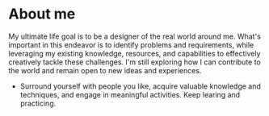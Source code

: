 # About me

My ultimate life goal is to be a designer of the real world around me. What's important in this endeavor is to identify problems and requirements, while leveraging my existing knowledge, resources, and capabilities to effectively creatively tackle these challenges.
I'm still exploring how I can contribute to the world and remain open to new ideas and experiences.
- Surround yourself with people you like, acquire valuable knowledge and techniques, and engage in meaningful activities. Keep learing and practicing.
<!--
- 🔭 I’m currently working on ...
- 🌱 I’m currently learning ...
- 👯 I’m looking to collaborate on ...
- 🤔 I’m looking for help with ...
- 💬 Ask me about ...
- 📫 How to reach me: ...
- 😄 Pronouns: ...
- ⚡ Fun fact: ...
-->
